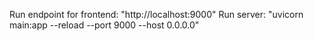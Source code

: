 Run endpoint for frontend: "http://localhost:9000"
Run server: "uvicorn main:app --reload --port 9000 --host 0.0.0.0"